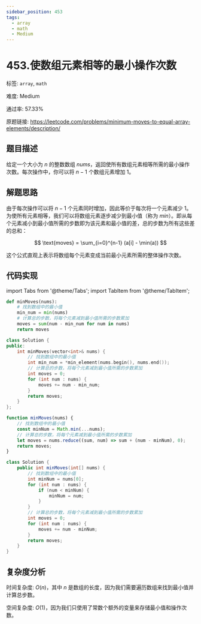 ```yaml
---
sidebar_position: 453
tags:
  - array
  - math
  - Medium
---
```


# 453.使数组元素相等的最小操作次数

标签: `array`, `math`

难度: Medium

通过率: 57.33%

原题链接: https://leetcode.com/problems/minimum-moves-to-equal-array-elements/description/

## 题目描述
给定一个大小为 $n$ 的整数数组 $nums$，返回使所有数组元素相等所需的最小操作次数。每次操作中，你可以将 $n - 1$ 个数组元素增加 1。

## 解题思路
由于每次操作可以将 $n-1$ 个元素同时增加，因此等价于每次将一个元素减少 1。为使所有元素相等，我们可以将数组元素逐步减少到最小值（称为 $min$）。即从每个元素减小到最小值所需的步数即为该元素和最小值的差，总的步数为所有这些差的总和：

$$ \text{moves} = \sum_{i=0}^{n-1} (a[i] - \min(a)) $$

这个公式直观上表示将数组每个元素变成当前最小元素所需的整体操作次数。

## 代码实现
import Tabs from '@theme/Tabs';
import TabItem from '@theme/TabItem';

<Tabs>
<TabItem value="python" label="Python">

```python
def minMoves(nums):
    # 找到数组中的最小值
    min_num = min(nums)
    # 计算总的步数，将每个元素减到最小值所需的步数累加
    moves = sum(num - min_num for num in nums)
    return moves
```

</TabItem>
<TabItem value="cpp" label="C++">

```cpp
class Solution {
public:
    int minMoves(vector<int>& nums) {
        // 找到数组中的最小值
        int min_num = *min_element(nums.begin(), nums.end());
        // 计算总的步数，将每个元素减到最小值所需的步数累加
        int moves = 0;
        for (int num : nums) {
            moves += num - min_num;
        }
        return moves;
    }
};
```

</TabItem>
<TabItem value="javascript" label="JavaScript">

```javascript
function minMoves(nums) {
    // 找到数组中的最小值
    const minNum = Math.min(...nums);
    // 计算总的步数，将每个元素减到最小值所需的步数累加
    let moves = nums.reduce((sum, num) => sum + (num - minNum), 0);
    return moves;
}
```

</TabItem>
<TabItem value="java" label="Java">

```java
class Solution {
    public int minMoves(int[] nums) {
        // 找到数组中的最小值
        int minNum = nums[0];
        for (int num : nums) {
            if (num < minNum) {
                minNum = num;
            }
        }
        // 计算总的步数，将每个元素减到最小值所需的步数累加
        int moves = 0;
        for (int num : nums) {
            moves += num - minNum;
        }
        return moves;
    }
}
```

</TabItem>
</Tabs>

## 复杂度分析
时间复杂度: $O(n)$，其中 $n$ 是数组的长度，因为我们需要遍历数组来找到最小值并计算总步数。  
  
空间复杂度: $O(1)$，因为我们只使用了常数个额外的变量来存储最小值和操作次数。
